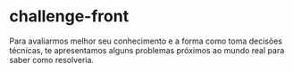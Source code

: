 # challenge-front
Para avaliarmos melhor seu conhecimento e a forma como toma decisões técnicas, te apresentamos alguns problemas próximos ao mundo real para saber como resolveria.
